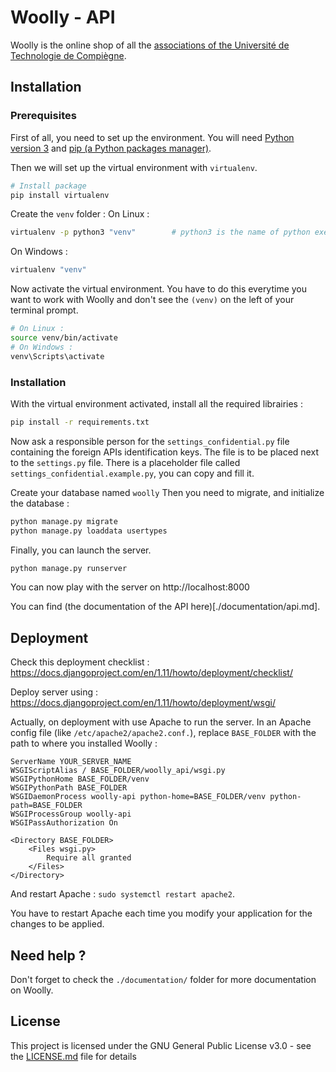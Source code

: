 # Woolly - API

Woolly is the online shop of all the [associations of the Université de Technologie de Compiègne](https://assos.utc.fr).


## Installation

### Prerequisites

First of all, you need to set up the environment.
You will need [Python version 3](https://www.python.org/downloads/) and [pip (a Python packages manager)](https://pypi.org/project/pip/).


Then we will set up the virtual environment with `virtualenv`.
```sh
# Install package
pip install virtualenv
```

Create the `venv` folder :
On Linux :
```sh
virtualenv -p python3 "venv"        # python3 is the name of python executable
```
On Windows :
```sh
virtualenv "venv"
```

Now activate the virtual environment. You have to do this everytime you want to work with Woolly and don't see the `(venv)` on the left of your terminal prompt.
```sh
# On Linux :
source venv/bin/activate
# On Windows :
venv\Scripts\activate
```


### Installation

With the virtual environment activated, install all the required librairies :
```sh
pip install -r requirements.txt
```


Now ask a responsible person for the `settings_confidential.py` file containing the foreign APIs identification keys. The file is to be placed next to the `settings.py` file. There is a placeholder file called `settings_confidential.example.py`, you can copy and fill it. 


Create your database named `woolly`
Then you need to migrate, and initialize the database :
```sh
python manage.py migrate
python manage.py loaddata usertypes
```


Finally, you can launch the server.
```sh
python manage.py runserver
```

You can now play with the server on http://localhost:8000

You can find (the documentation of the API here)[./documentation/api.md].


## Deployment

Check this deployment checklist : https://docs.djangoproject.com/en/1.11/howto/deployment/checklist/

Deploy server using : https://docs.djangoproject.com/en/1.11/howto/deployment/wsgi/


Actually, on deployment with use Apache to run the server.
In an Apache config file (like `/etc/apache2/apache2.conf.`), replace `BASE_FOLDER` with the path to where you installed Woolly :
```
ServerName YOUR_SERVER_NAME
WSGIScriptAlias / BASE_FOLDER/woolly_api/wsgi.py
WSGIPythonHome BASE_FOLDER/venv 
WSGIPythonPath BASE_FOLDER
WSGIDaemonProcess woolly-api python-home=BASE_FOLDER/venv python-path=BASE_FOLDER 
WSGIProcessGroup woolly-api
WSGIPassAuthorization On

<Directory BASE_FOLDER>
    <Files wsgi.py>
        Require all granted
    </Files>
</Directory>
```
And restart Apache : `sudo systemctl restart apache2`.

You have to restart Apache each time you modify your application for the changes to be applied.

## Need help ?

Don't forget to check the `./documentation/` folder for more documentation on Woolly.

## License

This project is licensed under the GNU General Public License v3.0 - see the [LICENSE.md](LICENSE.md) file for details

